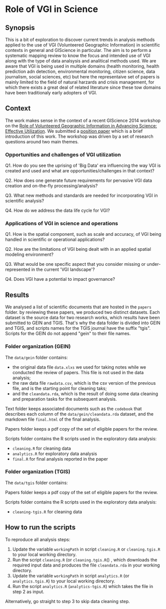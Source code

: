 # Role of VGI in Science

## Synopsis
This is a bit of exploration to discover current trends in analysis methods applied to the use of VGI (Volunteered Geographic Information) in scientific contexts in general and GIScience in particular. The aim is to perform a systematic mapping review to know the focus and intended use of VGI along with the type of data analsysis and analitical methods used. We are aware that VGI is being used in multiple domains (health monitoring, health prediction adn detection, environmental monitoring, citizen science, data journalism, social sciences, etc) but here the representaive set of papers is mainly limited to the field of natural harzards and crisis management, for which there exists a great deal of related literature since these tow domains have been traditionaly early adopters of VGI.

## Context

The work makes sense in the context of a recent GIScience 2014 workshop on the [Role of Volunteered Geographic Information in Advancing Science: Effective Utilization](http://web.ornl.gov/sci/gist/workshops/2014/index.shtml). We submitted a [position paper](https://web.ornl.gov/registration_resumes/GIScience@workshop-submitted.pdf) which is a brief introduction of this work. The workshop was driven by a set of research questions around two main themes. 

### Opportunities and challenges of VGI utilization

Q1. How do you see the uprising of 'Big Data' era influencing the way VGI is created and used and what are opportunities/challenges in that context?

Q2. How does one generate future requirements for pervasive VGI data creation and on-the-fly processing/analysis?

Q3. What new methods and standards are needed for incorporating VGI in scientific analysis?

Q4. How do we address the data life cycle for VGI?

 
### Applications of VGI in science and operations
 
Q1. How is the spatial component, such as scale and accuracy, of VGI being handled in scientific or operational applications?

Q2. How are the limitations of VGI being dealt with in an applied spatial modeling environment?

Q3. What would be one specific aspect that you consider missing or under-represented in the current 'VGI landscape'?

Q4. Does VGI have a potential to impact governance?

## Results

We analysed a list of scientific documents that are hosted in the `papers` folder. by reviewing these papers, we produced two distinct datasets. Each dataset is the source data for two research works, which results have been submitted to GEIN and TGIS. That's why the data folder is divided into GEIN and TGIS, and scripts names for the TGIS journal have the suffix "tgis". Scripts for the GEIN do not append "gein" to their file names. 

### Folder organization (GEIN)

The `data/gein` folder contains: 
* the original data file `data.xlxs` we used for taking notes while we conducted the review of papers. This file is not used in the data analysis; 
* the raw data file `rawdata.csv`, which is the csv version of the previous file, and is the starting point for cleaning taks; 
* and the `cleandata.rda`, which is the result of doing some data cleaning and preparation tasks for the subsequent analysis.  

Text folder keeps associated documents such as the `codebook` that describes each column of the `data/gein/cleandata.rda` dataset, and the markdown file `final.html` of the final analysis.

Papers folder keeps a pdf copy of the set of eligible papers for the review.

Scripts folder contains the R scripts used in the exploratory data analysis:
* `cleaning.R` for cleaning data
* `analytics.R` for exploratory data analysis  
* `final.R` for final analysis reported in the paper

### Folder organization (TGIS)

The `data/tgis` folder contains: 

Papers folder keeps a pdf copy of the set of eligible papers for the review.

Scripts folder contains the R scripts used in the exploratory data analysis:
* `cleaning-tgis.R` for cleaning data

## How to run the scripts

To reproduce all analysis steps:

1. Update the variable `workingPath` in script `cleaning.R` or `cleaning.tgis.R` to your local working directory.
2. Run the script `cleaning.R` (or `cleaning.tgis.R`() , which downloads the required input data and produces the file `cleandata.rda` in your working directory.  
3. Update the variable `workingPath` in script `analytics.R` (or `analytics.tgis.R`) to your local working directory.
4. Run the script `analytics.R` (`analytics-tgis.R`) which takes the file in step 2 as input. 

Alternatively, go straight to step 3 to skip data cleaning step.

